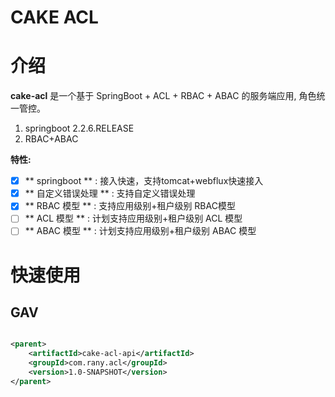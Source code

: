 # CAKE ACL

# 介绍

**cake-acl** 是一个基于 SpringBoot + ACL + RBAC + ABAC 的服务端应用, 角色统一管控。

1. springboot 2.2.6.RELEASE
2. RBAC+ABAC

**特性:**

- [x] ** springboot **  : 接入快速，支持tomcat+webflux快速接入
- [x] ** 自定义错误处理 ** : 支持自定义错误处理
- [x] ** RBAC 模型 ** :  支持应用级别+租户级别 RBAC模型
- [ ] ** ACL 模型 ** :   计划支持应用级别+租户级别 ACL 模型
- [ ] ** ABAC 模型 ** :  计划支持应用级别+租户级别 ABAC 模型

# 快速使用

## GAV

```xml

<parent>
    <artifactId>cake-acl-api</artifactId>
    <groupId>com.rany.acl</groupId>
    <version>1.0-SNAPSHOT</version>
</parent>

```